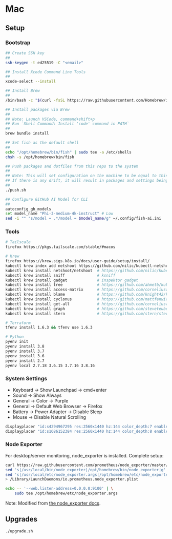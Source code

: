 # Mac

## Setup

### Bootstrap

```bash
## Create SSH key
##
ssh-keygen -t ed25519 -C "<email>"

## Install Xcode Command Line Tools
##
xcode-select --install

## Install Brew
##
/bin/bash -c "$(curl -fsSL https://raw.githubusercontent.com/Homebrew/install/HEAD/install.sh)"

## Install packages via Brew
##
## Note: Launch VSCode, command+shift+p
## Run `Shell Command: Install 'code' command in PATH`
##
brew bundle install

## Set fish as the default shell
##
echo "/opt/homebrew/bin/fish" | sudo tee -a /etc/shells
chsh -s /opt/homebrew/bin/fish

## Push packages and dotfiles from this repo to the system
## 
## Note: This will set configuration on the machine to be equal to this repo.
## If there is any drift, it will result in packages and settings being removed.
##
./push.sh

## Configure GitHub AI Model for CLI
##
autoconfig_gh_models
set model_name "Phi-3-medium-4k-instruct" # Low
sed -i "" "s/model = .*/model = $model_name/g" ~/.config/fish-ai.ini
```

### Tools

```bash
# Tailscale
firefox https://pkgs.tailscale.com/stable/#macos

# Krew
firefox https://krew.sigs.k8s.io/docs/user-guide/setup/install/
kubectl krew index add netshoot https://github.com/nilic/kubectl-netshoot.git
kubectl krew install netshoot/netshoot  # https://github.com/nilic/kubectl-netshoot
kubectl krew install sniff              # ksniff
kubectl krew install gadget             # inspektor gadget
kubectl krew install tree               # https://github.com/ahmetb/kubectl-tree
kubectl krew install access-matrix      # https://github.com/corneliusweig/rakkess
kubectl krew install blame              # https://github.com/knight42/kubectl-blame
kubectl krew install cyclonus           # https://github.com/mattfenwick/kubectl-cyclonus
kubectl krew install get-all            # https://github.com/corneliusweig/ketall
kubectl krew install graph              # https://github.com/steveteuber/kubectl-graph
kubectl krew install stern              # https://github.com/stern/stern

# Terraform
tfenv install 1.6.3 && tfenv use 1.6.3

# Python
pyenv init
pyenv install 3.8
pyenv install 3.7
pyenv install 3.6
pyenv install 2.7
pyenv local 2.7.18 3.6.15 3.7.16 3.8.16
```

### System Settings

- Keyboard -> Show Launchpad -> cmd+enter
- Sound -> Show Always
- General -> Color -> Purple
- General -> Default Web Browser -> Firefox
- Battery -> Power Adapter -> Disable Sleep
- Mouse -> Disable Natural Scrolling

```sh
displayplacer "id:s4294967295 res:2560x1440 hz:144 color_depth:7 enabled:true scaling:off origin:(0,0) degree:0"
displayplacer "id:s1686152384 res:2560x1440 hz:144 color_depth:8 enabled:true scaling:off origin:(-2560,0) degree:0"
```

### Node Exporter

For desktop/server monitoring, node_exporter is installed. Complete setup:

```bash
curl https://raw.githubusercontent.com/prometheus/node_exporter/master/examples/launchctl/io.prometheus.node_exporter.plist | \
sed 's|/usr/local/bin/node_exporter|/opt/homebrew/bin/node_exporter|g' | \
sed 's|/usr/local/etc/node_exporter.args|/opt/homebrew/etc/node_exporter.args|g' \
> /Library/LaunchDaemons/io.prometheus.node_exporter.plist

echo -- '--web.listen-address=0.0.0.0:9100' | \
	sudo tee /opt/homebrew/etc/node_exporter.args
```

Note: Modified from [the node_exporter docs](https://github.com/prometheus/node_exporter/blob/master/examples/launchctl/README.md).

## Upgrades

```sh
./upgrade.sh
```
